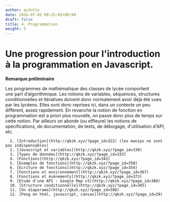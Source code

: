 ```yaml
---
author: qu3nt1n
date: 2016-07-02 08:25:02+00:00
draft: false
title: 4. Programmation
weight: 5
---
```


# Une progression pour l'introduction à la programmation en Javascript.




**Remarque préliminaire**




Les programmes de mathématique des classes de lycée comportent une part d’algorithmique. Les notions de variables, séquences, structures conditionnelles et itératives doivent donc normalement
avoir déjà été vues par les lycéens. Elles sont donc reprises ici, dans un contexte un peu différent, assez rapidement. En revanche la notion de fonction en programmation est a priori plus nouvelle, on
passe donc plus de temps sur cette notion. Par ailleurs on aborde (ou effleure) les notions de spécifications, de documentation, de tests, de débogage, d'utilisation d'API, etc.





 	  1. [Introduction](http://qkzk.xyz/?page_id=322) (les manips ne sont pas indispensables)
 	  2. [Javascript et variables](http://qkzk.xyz/?page_id=330)
 	  3. [Types de données](http://qkzk.xyz/?page_id=333)
 	  4. [Fonctions](http://qkzk.xyz/?page_id=343)
 	  5. [Exemples de fonctions](http://qkzk.xyz/?page_id=350)
 	  6. [Ecriture de fonctions](http://qkzk.xyz/?page_id=354)
 	  7. [Fonctions et environnement](http://qkzk.xyz/?page_id=367)
 	  8. [Fonctions et événements](http://qkzk.xyz/?page_id=373)
 	  9. [Etude d'une API : Google Map v3](http://qkzk.xyz/?page_id=380)
 	  10. [Structure conditionnelle](http://qkzk.xyz/?page_id=385)
 	  11. [Un diaporama](http://qkzk.xyz/?page_id=396)
 	  12. [Pong en html, javascript, canvas](http://qkzk.xyz/?page_id=29)
